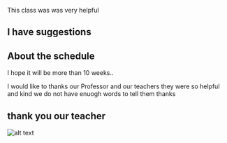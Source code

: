 


This class was was very helpful
##   I have suggestions
 ##  About the schedule 
I hope it will be more than 10 weeks..



I would like to thanks our Professor and our teachers 
they were so helpful and kind 
we do not have enuogh words to tell them thanks
## thank you our teacher 


![alt text](https://raw.githubusercontent.com/711299244/Homework-AFIFA-KHALED-/master/Project/Dollarphotoclub_77959340-1024x577.jpg)

